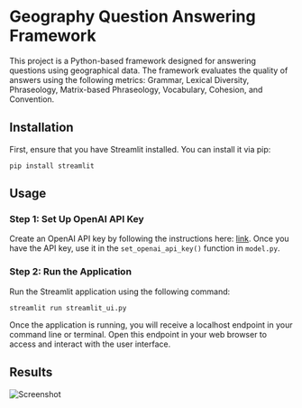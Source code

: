 # Geography Question Answering Framework

This project is a Python-based framework designed for answering questions using geographical data. The framework evaluates the quality of answers using the following metrics: Grammar, Lexical Diversity, Phraseology, Matrix-based Phraseology, Vocabulary, Cohesion, and Convention.

## Installation

First, ensure that you have Streamlit installed. You can install it via pip:
```
pip install streamlit
```

## Usage

### Step 1: Set Up OpenAI API Key

Create an OpenAI API key by following the instructions here: [link](https://www.howtogeek.com/885918/how-to-get-an-openai-api-key/). Once you have the API key, use it in the `set_openai_api_key()` function in `model.py`.

### Step 2: Run the Application

Run the Streamlit application using the following command:
```
streamlit run streamlit_ui.py
```

Once the application is running, you will receive a localhost endpoint in your command line or terminal. Open this endpoint in your web browser to access and interact with the user interface.

## Results

![Screenshot](https://github.com/BatMrE/Answer-evaluation-and-correction/assets/48859022/3ea27f3b-573b-4af6-a124-ece6ac917716)

